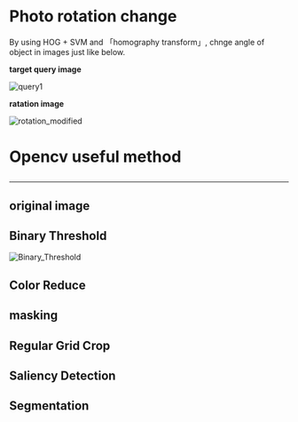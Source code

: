 # Photo rotation change

By using HOG + SVM and 「homography transform」, chnge angle of object in images just like below.

<b>target query image</b>

![query1](https://user-images.githubusercontent.com/48679574/84499909-80b8a580-acee-11ea-9a26-bec0b77f6559.jpeg)


<b>ratation image</b>

![rotation_modified](https://user-images.githubusercontent.com/48679574/84499925-87471d00-acee-11ea-8e79-0cbfd6a6b251.png)



# Opencv useful method <hr>

## original image




## Binary Threshold

![Binary_Threshold](https://user-images.githubusercontent.com/48679574/84500037-b52c6180-acee-11ea-8ee6-e87d27226da2.png)


## Color Reduce

## masking

## Regular Grid Crop

## Saliency Detection

## Segmentation
